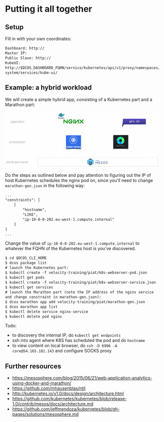 # Putting it all together

## Setup

Fill in with your own coordinates:

    Dashboard: http://
    Master IP:
    Public Slave: http://
    KubeUI: http://$DCOS_DASHBOARD_FQHN/service/kubernetes/api/v1/proxy/namespaces/kube-system/services/kube-ui/

## Example: a hybrid workload

We will create a simple hybrid app, consisting of a Kubernetes part and a Marathon part:

![Piat Hybrid Example](../img/piat-hybrid-example.png)

Do the steps as outlined below and pay attention to figuring out the IP of host Kubernetes schedules the nginx pod on, since you'll need to change `marathon-gen.json` in the following way:

    ...
    "constraints": [
        [
            "hostname",
            "LIKE",
            "ip-10-0-0-202.eu-west-1.compute.internal"
        ]
    ]
    ...

Change the value of `ip-10-0-0-202.eu-west-1.compute.internal` to whatever the FQHN of the Kubernetes host is you've discovered.


    $ cd $DCOS_CLI_HOME
    $ dcos package list
    # launch the Kubernetes part:
    $ kubectl create -f velocity-training/piat/k8s-webserver-pod.json
    $ kubectl get pods
    $ kubectl create -f velocity-training/piat/k8s-webserver-service.json
    $ kubectl get services
    # launch the Marathon part (note the IP address of the nginx service and change constraint in marathon-gen.json):
    $ dcos marathon app add velocity-training/piat/marathon-gen.json
    $ dcos marathon app list
    $ kubectl delete service nginx-service
    $ kubectl delete pod nginx

Todo:

- to discovery the internal IP, do `kubectl get endpoints`
- ssh into agent where K8S has scheduled the pod and do `hostname`
- to view content on local browser, do `ssh -D 6996 -A core@54.165.181.143` and configure SOCKS proxy 

## Further resources

- https://mesosphere.com/blog/2015/06/21/web-application-analytics-using-docker-and-marathon/
- https://github.com/mhausenblas/ntil
- http://kubernetes.io/v1.0/docs/design/architecture.html
- https://github.com/kubernetes/kubernetes/blob/release-1.0/contrib/mesos/docs/architecture.md
- https://github.com/jeffmendoza/kubernetes/blob/gh-pages/solutions/mesosphere.md
